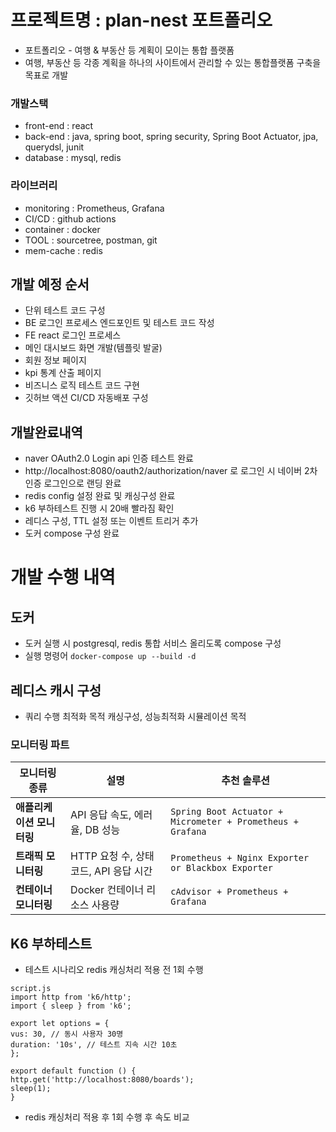 # 프로젝트명 : plan-nest 포트폴리오
 - 포트폴리오 - 여행 &amp; 부동산 등 계획이 모이는 통합 플랫폼
 - 여행, 부동산 등 각종 계획을 하나의 사이트에서 관리할 수 있는 통합플랫폼 구축을 목표로 개발

### 개발스택
 - front-end : react
 - back-end : java, spring boot, spring security, Spring Boot Actuator, jpa, querydsl, junit
 - database : mysql, redis

### 라이브러리
 - monitoring : Prometheus, Grafana
 - CI/CD : github actions
 - container : docker
 - TOOL : sourcetree, postman, git
 - mem-cache : redis

## 개발 예정 순서
 - 단위 테스트 코드 구성
 - BE 로그인 프로세스 엔드포인트 및 테스트 코드 작성
 - FE react 로그인 프로세스 
 - 메인 대시보드 화면 개발(템플릿 발굴)
 - 회원 정보 페이지
 - kpi 통계 산출 페이지
 - 비즈니스 로직 테스트 코드 구현
 - 깃허브 액션 CI/CD 자동배포 구성

## 개발완료내역
 - naver OAuth2.0 Login api 인증 테스트 완료
 - http://localhost:8080/oauth2/authorization/naver 로 로그인 시 네이버 2차인증 로그인으로 랜딩 완료
 - redis config 설정 완료 및 캐싱구성 완료
 - k6 부하테스트 진행 시 20배 빨라짐 확인
 - 레디스 구성, TTL 설정 또는 이벤트 트리거 추가
 - 도커 compose 구성 완료



# 개발 수행 내역

## 도커 
 - 도커 실행 시 postgresql, redis 통합 서비스 올리도록 compose 구성
 -  실행 명령어 `docker-compose up --build -d`

## 레디스 캐시 구성
 - 쿼리 수행 최적화 목적 캐싱구성, 성능최적화 시뮬레이션 목적

### 모니터링 파트
| **모니터링 종류**     | **설명**                                   | **추천 솔루션**                                            |
|------------------|--------------------------------|--------------------------------------------------|
| **애플리케이션 모니터링** | API 응답 속도, 에러율, DB 성능            | `Spring Boot Actuator + Micrometer + Prometheus + Grafana` |
| **트래픽 모니터링**     | HTTP 요청 수, 상태 코드, API 응답 시간      | `Prometheus + Nginx Exporter or Blackbox Exporter` |
| **컨테이너 모니터링**   | Docker 컨테이너 리소스 사용량               | `cAdvisor + Prometheus + Grafana` |

## K6 부하테스트
- 테스트 시나리오 redis 캐싱처리 적용 전 1회 수행
```
script.js
import http from 'k6/http';
import { sleep } from 'k6';

export let options = {
vus: 30, // 동시 사용자 30명
duration: '10s', // 테스트 지속 시간 10초
};

export default function () {
http.get('http://localhost:8080/boards');
sleep(1);
}
```
- redis 캐싱처리 적용 후 1회 수행 후 속도 비교


